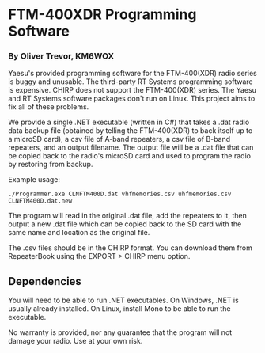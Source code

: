 # FTM-400XDR Programming Software
### By Oliver Trevor, KM6WOX

Yaesu's provided programming software for the FTM-400(XDR) radio series is buggy and unusable. The third-party RT Systems programming software is expensive. CHIRP does not support the FTM-400(XDR) series. The Yaesu and RT Systems software packages don't run on Linux. This project aims to fix all of these problems.

We provide a single .NET executable (written in C#) that takes a .dat radio data backup file (obtained by telling the FTM-400(XDR) to back itself up to a microSD card), a csv file of A-band repeaters, a csv file of B-band repeaters, and an output filename. The output file will be a .dat file that can be copied back to the radio's microSD card and used to program the radio by restoring from backup.

Example usage:

```
./Programmer.exe CLNFTM400D.dat vhfmemories.csv uhfmemories.csv CLNFTM400D.dat.new
```

The program will read in the original .dat file, add the repeaters to it, then output a new .dat file which can be copied back to the SD card with the same name and location as the original file.

The .csv files should be in the CHIRP format. You can download them from RepeaterBook using the EXPORT > CHIRP menu option.

## Dependencies

You will need to be able to run .NET executables. On Windows, .NET is usually already installed. On Linux, install Mono to be able to run the executable.

No warranty is provided, nor any guarantee that the program will not damage your radio. Use at your own risk.

